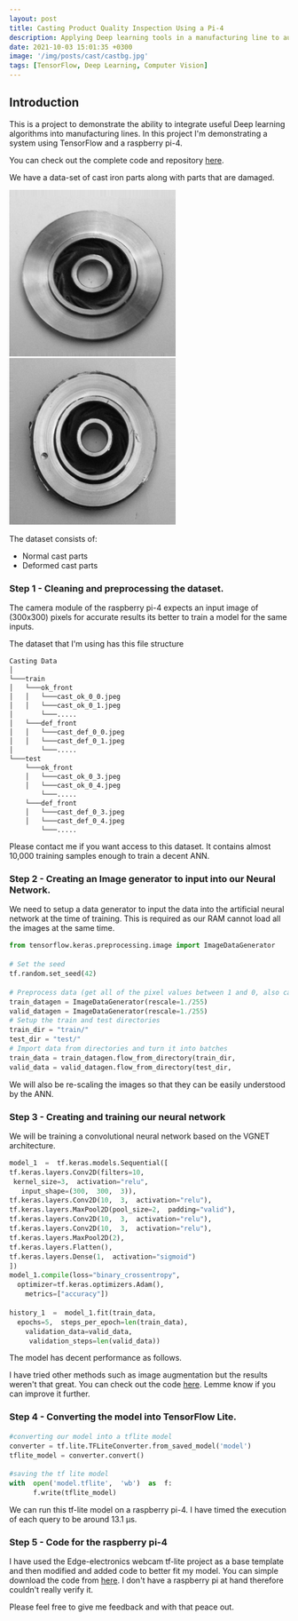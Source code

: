 ```yaml
---
layout: post
title: Casting Product Quality Inspection Using a Pi-4
description: Applying Deep learning tools in a manufacturing line to automate quality inspection using TensorFlow and a Raspberry pi-4
date: 2021-10-03 15:01:35 +0300
image: '/img/posts/cast/castbg.jpg'
tags: [TensorFlow, Deep Learning, Computer Vision]
---
```


## Introduction

  

This is a project to demonstrate the ability to integrate useful Deep learning algorithms into manufacturing lines. In this project I'm demonstrating a system using TensorFlow and a raspberry pi-4.

You can check out the complete code and repository [here](https://github.com/realnihal/casting-product-quality-inspection-using-tensorflow).
  

We have a data-set of cast iron parts along with parts that are damaged.

 
<p  float="centre">

<img  src="/img/posts/cast/cast_ok_0_277.jpeg"  width="300" />
<img  src="/img/posts/cast/cast_def_0_94.jpeg"  width="300" />
</p>

The dataset consists of:
- Normal cast parts
- Deformed cast parts

### Step 1 - Cleaning and preprocessing the dataset.

The camera module of the raspberry pi-4 expects an input image of (300x300) pixels for accurate results its better to train a model for the same inputs.

The dataset that I'm using has this file structure


```
Casting Data
│  
└───train  
│	└───ok_front
│   │	└───cast_ok_0_0.jpeg
│   │   └───cast_ok_0_1.jpeg
│       └───.....
│	└───def_front
│   │	└───cast_def_0_0.jpeg
│   │   └───cast_def_0_1.jpeg
│       └───.....
└───test  
 	└───ok_front
    │	└───cast_ok_0_3.jpeg
    │   └───cast_ok_0_4.jpeg
        └───.....
 	└───def_front
    │	└───cast_def_0_3.jpeg
    │   └───cast_def_0_4.jpeg
        └───.....
```
Please contact me if you want access to this dataset. It contains almost 10,000 training samples enough to train a decent ANN.

### Step 2 - Creating an Image generator to input into our Neural Network.

We need to setup a data generator to input the data into the artificial neural network at the time of training. This is required as our RAM cannot load all the images at the same time.

```python
from tensorflow.keras.preprocessing.image import ImageDataGenerator

# Set the seed
tf.random.set_seed(42)

# Preprocess data (get all of the pixel values between 1 and 0, also called scaling/normalization)
train_datagen = ImageDataGenerator(rescale=1./255)
valid_datagen = ImageDataGenerator(rescale=1./255)
# Setup the train and test directories
train_dir = "train/"
test_dir = "test/"
# Import data from directories and turn it into batches
train_data = train_datagen.flow_from_directory(train_dir,                                               batch_size=32,                                                target_size=(300, 300),                                                class_mode="binary", 
valid_data = valid_datagen.flow_from_directory(test_dir,                                              batch_size=32,                                              target_size=(300, 300),                                               class_mode="binary",                                             seed=42)
```
We will also be re-scaling the images so that they can be easily understood by the ANN. 

### Step 3 - Creating and training our neural network

We will be training a convolutional neural network based on the VGNET architecture.

```python
model_1  =  tf.keras.models.Sequential([  
tf.keras.layers.Conv2D(filters=10, 
 kernel_size=3,  activation="relu",
   input_shape=(300,  300,  3)),  
tf.keras.layers.Conv2D(10,  3,  activation="relu"),  
tf.keras.layers.MaxPool2D(pool_size=2,  padding="valid"),  
tf.keras.layers.Conv2D(10,  3,  activation="relu"),  
tf.keras.layers.Conv2D(10,  3,  activation="relu"),  
tf.keras.layers.MaxPool2D(2),  
tf.keras.layers.Flatten(),  
tf.keras.layers.Dense(1,  activation="sigmoid")  
]) 
model_1.compile(loss="binary_crossentropy",
  optimizer=tf.keras.optimizers.Adam(),
    metrics=["accuracy"])  

history_1  =  model_1.fit(train_data,
  epochs=5,  steps_per_epoch=len(train_data),
    validation_data=valid_data, 
     validation_steps=len(valid_data))
```
The model has decent performance as follows.

I have tried other methods such as image augmentation but the results weren't that great. You can check out the code [here](https://github.com/realnihal/casting-product-quality-inspection-using-tensorflow). Lemme know if you can improve it further.

### Step 4 - Converting the model into TensorFlow Lite.
```python
#converting our model into a tflite model
converter = tf.lite.TFLiteConverter.from_saved_model('model')
tflite_model = converter.convert()
  
#saving the tf lite model  
with  open('model.tflite',  'wb')  as  f:
      f.write(tflite_model)
```
We can run this tf-lite model on a raspberry pi-4. I have timed the execution of each query to be around 13.1 µs.

### Step 5 - Code for the raspberry pi-4
I have used the Edge-electronics webcam tf-lite project as a base template and then modified and added code to better fit my model. You can simple download the code from [here](https://github.com/EdjeElectronics/TensorFlow-Lite-Object-Detection-on-Android-and-Raspberry-Pi/blob/master/TFLite_detection_webcam.py). I don't have a raspberry pi at hand therefore couldn't really verify it.

Please feel free to give me feedback and with that peace out.